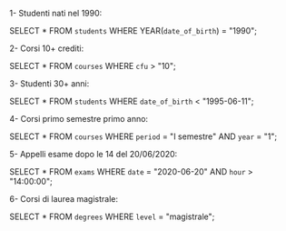 <!--    QUERY SELECT -->

1- Studenti nati nel 1990:

SELECT \*
FROM `students`
WHERE
YEAR(`date_of_birth`) = "1990";

2- Corsi 10+ crediti:

SELECT \*
FROM `courses`
WHERE `cfu` > "10";

3- Studenti 30+ anni:

SELECT \*
FROM `students`
WHERE `date_of_birth` < "1995-06-11";

4- Corsi primo semestre primo anno:

SELECT \*
FROM `courses`
WHERE `period` = "I semestre"
AND `year` = "1";

5- Appelli esame dopo le 14 del 20/06/2020:

SELECT \*
FROM `exams`
WHERE `date` = "2020-06-20"
AND `hour` > "14:00:00";

6- Corsi di laurea magistrale:

SELECT \*
FROM `degrees`
WHERE `level` = "magistrale";
